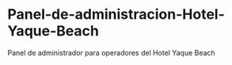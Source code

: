 # Panel-de-administracion-Hotel-Yaque-Beach
Panel de administrador para operadores del Hotel Yaque Beach
